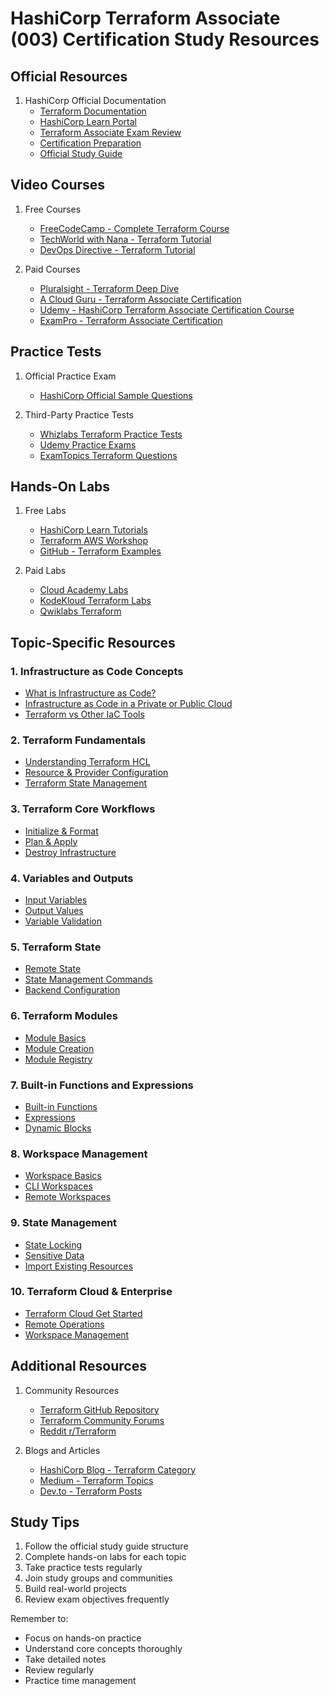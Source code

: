 # HashiCorp Terraform Associate (003) Certification Study Resources

## Official Resources
1. HashiCorp Official Documentation
   - [Terraform Documentation](https://www.terraform.io/docs)
   - [HashiCorp Learn Portal](https://learn.hashicorp.com/terraform)
   - [Terraform Associate Exam Review](https://developer.hashicorp.com/terraform/tutorials/certification/associate-review)
   - [Certification Preparation](https://developer.hashicorp.com/certification/terraform-associate)
   - [Official Study Guide](https://developer.hashicorp.com/terraform/tutorials/certification/associate-study)

## Video Courses
1. Free Courses
   - [FreeCodeCamp - Complete Terraform Course](https://www.youtube.com/watch?v=V4waklkBC38)
   - [TechWorld with Nana - Terraform Tutorial](https://www.youtube.com/watch?v=7xngnjfIlK4)
   - [DevOps Directive - Terraform Tutorial](https://www.youtube.com/watch?v=7xngnjfIlK4)

2. Paid Courses
   - [Pluralsight - Terraform Deep Dive](https://www.pluralsight.com/paths/hashicorp-certified-terraform-associate)
   - [A Cloud Guru - Terraform Associate Certification](https://acloudguru.com/course/hashicorp-certified-terraform-associate)
   - [Udemy - HashiCorp Terraform Associate Certification Course](https://www.udemy.com/course/terraform-associate-certification-course/)
   - [ExamPro - Terraform Associate Certification](https://www.exampro.co/terraform)

## Practice Tests
1. Official Practice Exam
   - [HashiCorp Official Sample Questions](https://developer.hashicorp.com/terraform/tutorials/certification/associate-questions)

2. Third-Party Practice Tests
   - [Whizlabs Terraform Practice Tests](https://www.whizlabs.com/hashicorp-terraform-associate/)
   - [Udemy Practice Exams](https://www.udemy.com/course/terraform-associate-practice-exam/)
   - [ExamTopics Terraform Questions](https://www.examtopics.com/exams/hashicorp/terraform-associate/)

## Hands-On Labs
1. Free Labs
   - [HashiCorp Learn Tutorials](https://learn.hashicorp.com/collections/terraform/aws-get-started)
   - [Terraform AWS Workshop](https://tf-workshop.aws-certification.org/)
   - [GitHub - Terraform Examples](https://github.com/hashicorp/terraform-provider-aws/tree/main/examples)

2. Paid Labs
   - [Cloud Academy Labs](https://cloudacademy.com/library/terraform/)
   - [KodeKloud Terraform Labs](https://kodekloud.com/courses/terraform-for-beginners/)
   - [Qwiklabs Terraform](https://www.qwiklabs.com/catalog?keywords=terraform)

## Topic-Specific Resources

### 1. Infrastructure as Code Concepts
- [What is Infrastructure as Code?](https://www.hashicorp.com/resources/what-is-infrastructure-as-code)
- [Infrastructure as Code in a Private or Public Cloud](https://www.youtube.com/watch?v=zWw2wuiKd5o)
- [Terraform vs Other IaC Tools](https://www.hashicorp.com/resources/comparing-infrastructure-as-code-tools)

### 2. Terraform Fundamentals
- [Understanding Terraform HCL](https://learn.hashicorp.com/tutorials/terraform/configuration-language)
- [Resource & Provider Configuration](https://learn.hashicorp.com/tutorials/terraform/aws-build)
- [Terraform State Management](https://learn.hashicorp.com/tutorials/terraform/state)

### 3. Terraform Core Workflows
- [Initialize & Format](https://learn.hashicorp.com/tutorials/terraform/init)
- [Plan & Apply](https://learn.hashicorp.com/tutorials/terraform/plan)
- [Destroy Infrastructure](https://learn.hashicorp.com/tutorials/terraform/destroy)

### 4. Variables and Outputs
- [Input Variables](https://learn.hashicorp.com/tutorials/terraform/variables)
- [Output Values](https://learn.hashicorp.com/tutorials/terraform/outputs)
- [Variable Validation](https://www.terraform.io/docs/language/values/variables.html#custom-validation-rules)

### 5. Terraform State
- [Remote State](https://learn.hashicorp.com/tutorials/terraform/aws-remote)
- [State Management Commands](https://learn.hashicorp.com/tutorials/terraform/state-cli)
- [Backend Configuration](https://www.terraform.io/docs/language/settings/backends/configuration.html)

### 6. Terraform Modules
- [Module Basics](https://learn.hashicorp.com/tutorials/terraform/module)
- [Module Creation](https://learn.hashicorp.com/tutorials/terraform/module-create)
- [Module Registry](https://registry.terraform.io/)

### 7. Built-in Functions and Expressions
- [Built-in Functions](https://www.terraform.io/docs/language/functions/index.html)
- [Expressions](https://www.terraform.io/docs/language/expressions/index.html)
- [Dynamic Blocks](https://www.terraform.io/docs/language/expressions/dynamic-blocks.html)

### 8. Workspace Management
- [Workspace Basics](https://learn.hashicorp.com/tutorials/terraform/workspace)
- [CLI Workspaces](https://www.terraform.io/docs/cli/workspaces/index.html)
- [Remote Workspaces](https://www.terraform.io/docs/cloud/workspaces/index.html)

### 9. State Management
- [State Locking](https://www.terraform.io/docs/language/state/locking.html)
- [Sensitive Data](https://learn.hashicorp.com/tutorials/terraform/sensitive-variables)
- [Import Existing Resources](https://learn.hashicorp.com/tutorials/terraform/state-import)

### 10. Terraform Cloud & Enterprise
- [Terraform Cloud Get Started](https://learn.hashicorp.com/collections/terraform/cloud-get-started)
- [Remote Operations](https://learn.hashicorp.com/tutorials/terraform/cloud-run)
- [Workspace Management](https://learn.hashicorp.com/tutorials/terraform/cloud-workspace-configure)

## Additional Resources
1. Community Resources
   - [Terraform GitHub Repository](https://github.com/hashicorp/terraform)
   - [Terraform Community Forums](https://discuss.hashicorp.com/c/terraform-core)
   - [Reddit r/Terraform](https://www.reddit.com/r/Terraform/)

2. Blogs and Articles
   - [HashiCorp Blog - Terraform Category](https://www.hashicorp.com/blog/products/terraform)
   - [Medium - Terraform Topics](https://medium.com/topics/terraform)
   - [Dev.to - Terraform Posts](https://dev.to/t/terraform)

## Study Tips
1. Follow the official study guide structure
2. Complete hands-on labs for each topic
3. Take practice tests regularly
4. Join study groups and communities
5. Build real-world projects
6. Review exam objectives frequently

Remember to:
- Focus on hands-on practice
- Understand core concepts thoroughly
- Take detailed notes
- Review regularly
- Practice time management